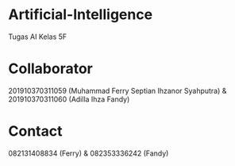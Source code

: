 # Artificial-Intelligence
Tugas AI Kelas 5F

# Collaborator
201910370311059 (Muhammad Ferry Septian Ihzanor Syahputra) & 201910370311060 (Adilla Ihza Fandy)

# Contact
082131408834 (Ferry) & 082353336242 (Fandy)
